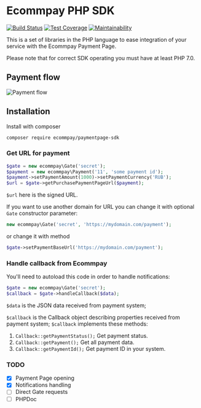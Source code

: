 # Ecommpay PHP SDK

[![Build Status](https://travis-ci.org/ITECOMMPAY/paymentpage-sdk-php.svg?branch=master)](https://travis-ci.org/ITECOMMPAY/paymentpage-sdk-php)
[![Test Coverage](https://api.codeclimate.com/v1/badges/13f0385331642461cba7/test_coverage)](https://codeclimate.com/github/ITECOMMPAY/paymentpage_sdk/test_coverage)
[![Maintainability](https://api.codeclimate.com/v1/badges/13f0385331642461cba7/maintainability)](https://codeclimate.com/github/ITECOMMPAY/paymentpage_sdk/maintainability)

This is a set of libraries in the PHP language to ease integration of your service
with the Ecommpay Payment Page.

Please note that for correct SDK operating you must have at least PHP 7.0.  

## Payment flow

![Payment flow](flow.png)

## Installation

Install with composer
```bash
composer require ecommpay/paymentpage-sdk
```

### Get URL for payment

```php
$gate = new ecommpay\Gate('secret');
$payment = new ecommpay\Payment('11', 'some payment id');
$payment->setPaymentAmount(1000)->setPaymentCurrency('RUB');
$url = $gate->getPurchasePaymentPageUrl($payment);
``` 

`$url` here is the signed URL.

If you want to use another domain for URL you can change it with optional `Gate` constructor parameter:
```php
new ecommpay\Gate('secret', 'https://mydomain.com/payment');
```
or change it with method 
```php
$gate->setPaymentBaseUrl('https://mydomain.com/payment');
```

### Handle callback from Ecommpay

You'll need to autoload this code in order to handle notifications:

```php
$gate = new ecommpay\Gate('secret');
$callback = $gate->handleCallback($data);
```

`$data` is the JSON data received from payment system;

`$callback` is the Callback object describing properties received from payment system;
`$callback` implements these methods: 
1. `Callback::getPaymentStatus();`
    Get payment status.
2. `Callback::getPayment();`
    Get all payment data.
3. `Callback::getPaymentId();`
    Get payment ID in your system.
    
### TODO

- [x] Payment Page opening 
- [x] Notifications handling
- [ ] Direct Gate requests
- [ ] PHPDoc
